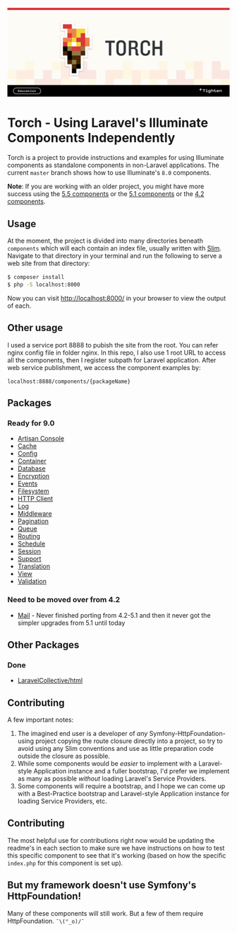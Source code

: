![Torch logo](https://raw.githubusercontent.com/smpleader/torch-laravel10/master/torch-banner.png)

# Torch - Using Laravel's Illuminate Components Independently

Torch is a project to provide instructions and examples for using Illuminate components as standalone components in non-Laravel applications. The current `master` branch shows how to use Illuminate's `8.0` components.

**Note**: If you are working with an older project, you might have more success using the [5.5 components](https://github.com/mattstauffer/torch/tree/5.5) or the [5.1 components](https://github.com/mattstauffer/torch/tree/5.1) or the [4.2 components](https://github.com/mattstauffer/torch/tree/4.2).

## Usage

At the moment, the project is divided into many directories beneath `components` which will each contain an index file, usually written with [Slim](http://www.slimframework.com/). Navigate to that directory in your terminal and run the following to serve a web site from that directory:

```bash
$ composer install
$ php -S localhost:8000
```

Now you can visit [http://localhost:8000/](http://localhost:8000/) in your browser to view the output of each.

## Other usage

I used a service port 8888 to pubish the site from the root. You can refer nginx config file in folder nginx.
In this repo, I also use 1 root URL to access all the components, then I register subpath for Laravel application.
After web service publishment, we access the component examples by:

```
localhost:8888/components/{packageName}
```

## Packages

### Ready for 9.0

* [Artisan Console](https://github.com/smpleader/torch-laravel10/tree/master/components/artisan)
* [Cache](https://github.com/smpleader/torch-laravel10/tree/master/components/cache)
* [Config](https://github.com/smpleader/torch-laravel10/tree/master/components/config)
* [Container](https://github.com/smpleader/torch-laravel10/tree/master/components/container)
* [Database](https://github.com/smpleader/torch-laravel10/tree/master/components/database)
* [Encryption](https://github.com/smpleader/torch-laravel10/tree/master/components/encryption)
* [Events](https://github.com/smpleader/torch-laravel10/tree/master/components/events)
* [Filesystem](https://github.com/smpleader/torch-laravel10/tree/master/components/filesystem)
* [HTTP Client](https://github.com/smpleader/torch-laravel10/tree/master/components/http)
* [Log](https://github.com/smpleader/torch-laravel10/tree/master/components/log)
* [Middleware](https://github.com/smpleader/torch-laravel10/tree/master/components/middleware)
* [Pagination](https://github.com/smpleader/torch-laravel10/tree/master/components/pagination)
* [Queue](https://github.com/smpleader/torch-laravel10/tree/master/components/queue)
* [Routing](https://github.com/smpleader/torch-laravel10/tree/master/components/routing)
* [Schedule](https://github.com/smpleader/torch-laravel10/tree/master/components/schedule)
* [Session](https://github.com/smpleader/torch-laravel10/tree/master/components/session)
* [Support](https://github.com/smpleader/torch-laravel10/tree/master/components/support)
* [Translation](https://github.com/smpleader/torch-laravel10/tree/master/components/translation)
* [View](https://github.com/smpleader/torch-laravel10/tree/master/components/view)
* [Validation](https://github.com/smpleader/torch-laravel10/tree/master/components/validation)


### Need to be moved over from 4.2

* [Mail](https://github.com/mattstauffer/Torch/tree/4.2/public/mail) - Never finished porting from 4.2-5.1 and then it never got the simpler upgrades from 5.1 until today

## Other Packages

### Done

* [LaravelCollective/html](https://github.com/smpleader/torch-laravel10/tree/master/other-components/html)

## Contributing

A few important notes:

1. The imagined end user is a developer of _any_ Symfony-HttpFoundation-using project copying the route closure directly into a project, so try to avoid using any Slim conventions and use as little preparation code outside the closure as possible.
2. While some components would be _easier_ to implement with a Laravel-style Application instance and a fuller bootstrap, I'd prefer we implement as many as possible _without_ loading Laravel's Service Providers.
3. Some components will require a bootstrap, and I hope we can come up with a Best-Practice bootstrap and Laravel-style Application instance for loading Service Providers, etc.

## Contributing

The most helpful use for contributions right now would be updating the readme's in each section to make sure we have instructions on how to test this specific component to see that it's working (based on how the specific `index.php` for this component is set up).

## But my framework doesn't use Symfony's HttpFoundation!

Many of these components will still work. But a few of them require HttpFoundation. `¯\(°_o)/¯`
